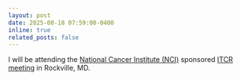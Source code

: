 ```yaml
---
layout: post
date: 2025-08-18 07:59:00-0400
inline: true
related_posts: false
---
```


I will be attending the [National Cancer Institute (NCI)](https://www.cancer.gov/) sponsored [ITCR meeting](https://events.cancer.gov/nci/itcr-meeting) in Rockville, MD.
